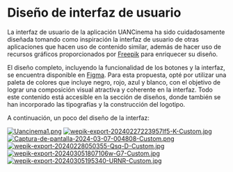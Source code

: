 # Diseño de interfaz de usuario

La interfaz de usuario de la aplicación UANCinema ha sido cuidadosamente diseñada tomando como inspiración la interfaz de usuario de otras aplicaciones que hacen uso de contenido similar, además de hacer uso de recursos gráficos proporcionados por [Freepik](https://www.freepik.es/) para enriquecer su diseño.

El diseño completo, incluyendo la funcionalidad de los botones y la interfaz, se encuentra disponible en [Figma](https://www.figma.com/proto/HK508qNGrXcuFEnRTLA3De/UANcinema?type=design&node-id=1-2&t=8KfJJamMyDYF2nWH-1&scaling=scale-down&page-id=0%3A1&starting-point-node-id=1%3A2&mode=design). Para esta propuesta, opté por utilizar una paleta de colores que incluye negro, rojo, azul y blanco, con el objetivo de lograr una composición visual atractiva y coherente en la interfaz. Todo este contenido está accesible en la sección de diseños, donde también se han incorporado las tipografías y la construcción del logotipo. 

A continuación, un poco del diseño de la interfaz:

[![Uancinema1.png](https://i.postimg.cc/sDLqbDZP/Uancinema1.png)](https://postimg.cc/w7hwmz23)
[![wepik-export-20240227223957lf5-K-Custom.jpg](https://i.postimg.cc/BbKw2RqW/wepik-export-20240227223957lf5-K-Custom.jpg)](https://postimg.cc/gLGDWSX4)
[![Captura-de-pantalla-2024-03-07-004808-Custom.png](https://i.postimg.cc/QtVzdHwd/Captura-de-pantalla-2024-03-07-004808-Custom.png)](https://postimg.cc/cgyhD4dp)
[![wepik-export-20240228050355-Qsq-D-Custom.jpg](https://i.postimg.cc/J4j20w6Z/wepik-export-20240228050355-Qsq-D-Custom.jpg)](https://postimg.cc/rKFJZHLw)
[![wepik-export-202403051807106w-G7-Custom.jpg](https://i.postimg.cc/h4kYK4rK/wepik-export-202403051807106w-G7-Custom.jpg)](https://postimg.cc/pyBCZH4S)
[![wepik-export-20240305195340-URNR-Custom.jpg](https://i.postimg.cc/vBjNgGwL/wepik-export-20240305195340-URNR-Custom.jpg)](https://postimg.cc/YG63TK9h)